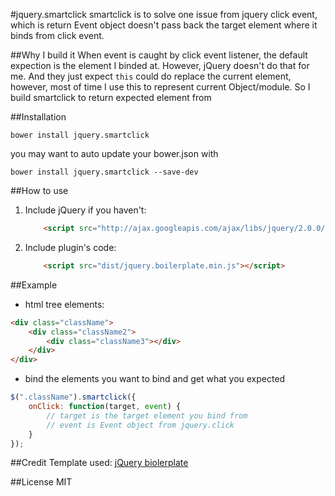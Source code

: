 #jquery.smartclick
smartclick is to solve one issue from jquery click event, which is return Event object doesn't pass back the target element where it binds from click event.

##Why I build it
When event is caught by click event listener, the default expection is the element I binded at. However, jQuery doesn't do that for me. And they just expect ```this``` could do replace the current element, however, most of time I use this to represent current Object/module. So I build smartclick to return expected element from 

##Installation
```shell 
bower install jquery.smartclick
```

you may want to auto update your bower.json with 
```shell 
bower install jquery.smartclick --save-dev
``` 

##How to use
1. Include jQuery if you haven't:

	```html
		<script src="http://ajax.googleapis.com/ajax/libs/jquery/2.0.0/jquery.min.js"></script>
	```

2. Include plugin's code:

	```html
		<script src="dist/jquery.boilerplate.min.js"></script>
	```

##Example
+ html tree elements:

```html
<div class="className">
    <div class="className2">
        <div class="className3"></div>
    </div>
</div>
```

+ bind the elements you want to bind and get what you expected

```javascript
$(".className").smartclick({
    onClick: function(target, event) {
        // target is the target element you bind from
        // event is Event object from jquery.click
    }
});
````

##Credit
Template used: [jQuery biolerplate](https://github.com/jquery-boilerplate/jquery-boilerplate)

##License
MIT
